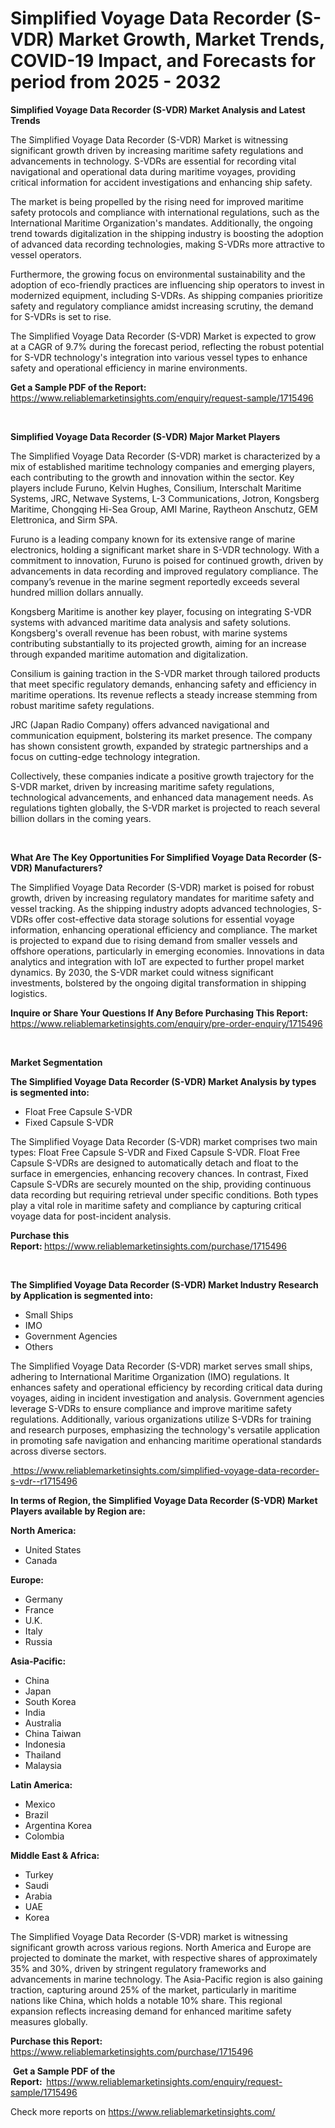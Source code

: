 <p><h1>Simplified Voyage Data Recorder (S-VDR) Market Growth, Market Trends, COVID-19 Impact, and Forecasts for period from 2025 - 2032</h1></p><p><strong>Simplified Voyage Data Recorder (S-VDR) Market Analysis and Latest Trends</strong></p>
<p><p>The Simplified Voyage Data Recorder (S-VDR) Market is witnessing significant growth driven by increasing maritime safety regulations and advancements in technology. S-VDRs are essential for recording vital navigational and operational data during maritime voyages, providing critical information for accident investigations and enhancing ship safety.</p><p>The market is being propelled by the rising need for improved maritime safety protocols and compliance with international regulations, such as the International Maritime Organization's mandates. Additionally, the ongoing trend towards digitalization in the shipping industry is boosting the adoption of advanced data recording technologies, making S-VDRs more attractive to vessel operators.</p><p>Furthermore, the growing focus on environmental sustainability and the adoption of eco-friendly practices are influencing ship operators to invest in modernized equipment, including S-VDRs. As shipping companies prioritize safety and regulatory compliance amidst increasing scrutiny, the demand for S-VDRs is set to rise.</p><p>The Simplified Voyage Data Recorder (S-VDR) Market is expected to grow at a CAGR of 9.7% during the forecast period, reflecting the robust potential for S-VDR technology's integration into various vessel types to enhance safety and operational efficiency in marine environments.</p></p>
<p><strong>Get a Sample PDF of the Report:&nbsp;</strong> <a href="https://www.reliablemarketinsights.com/enquiry/request-sample/1715496?utm_campaign=3064&utm_medium=2&utm_source=Github&utm_content=ia&utm_term=28032025&utm_id=simplified-voyage-data-recorder-s-vdr">https://www.reliablemarketinsights.com/enquiry/request-sample/1715496</a></p>
<p>&nbsp;</p>
<p><strong>Simplified Voyage Data Recorder (S-VDR) Major Market Players</strong></p>
<p><p>The Simplified Voyage Data Recorder (S-VDR) market is characterized by a mix of established maritime technology companies and emerging players, each contributing to the growth and innovation within the sector. Key players include Furuno, Kelvin Hughes, Consilium, Interschalt Maritime Systems, JRC, Netwave Systems, L-3 Communications, Jotron, Kongsberg Maritime, Chongqing Hi-Sea Group, AMI Marine, Raytheon Anschutz, GEM Elettronica, and Sirm SPA.</p><p>Furuno is a leading company known for its extensive range of marine electronics, holding a significant market share in S-VDR technology. With a commitment to innovation, Furuno is poised for continued growth, driven by advancements in data recording and improved regulatory compliance. The company’s revenue in the marine segment reportedly exceeds several hundred million dollars annually.</p><p>Kongsberg Maritime is another key player, focusing on integrating S-VDR systems with advanced maritime data analysis and safety solutions. Kongsberg's overall revenue has been robust, with marine systems contributing substantially to its projected growth, aiming for an increase through expanded maritime automation and digitalization.</p><p>Consilium is gaining traction in the S-VDR market through tailored products that meet specific regulatory demands, enhancing safety and efficiency in maritime operations. Its revenue reflects a steady increase stemming from robust maritime safety regulations.</p><p>JRC (Japan Radio Company) offers advanced navigational and communication equipment, bolstering its market presence. The company has shown consistent growth, expanded by strategic partnerships and a focus on cutting-edge technology integration.</p><p>Collectively, these companies indicate a positive growth trajectory for the S-VDR market, driven by increasing maritime safety regulations, technological advancements, and enhanced data management needs. As regulations tighten globally, the S-VDR market is projected to reach several billion dollars in the coming years.</p></p>
<p>&nbsp;</p>
<p><strong>What Are The Key Opportunities For Simplified Voyage Data Recorder (S-VDR) Manufacturers?</strong></p>
<p><p>The Simplified Voyage Data Recorder (S-VDR) market is poised for robust growth, driven by increasing regulatory mandates for maritime safety and vessel tracking. As the shipping industry adopts advanced technologies, S-VDRs offer cost-effective data storage solutions for essential voyage information, enhancing operational efficiency and compliance. The market is projected to expand due to rising demand from smaller vessels and offshore operations, particularly in emerging economies. Innovations in data analytics and integration with IoT are expected to further propel market dynamics. By 2030, the S-VDR market could witness significant investments, bolstered by the ongoing digital transformation in shipping logistics.</p></p>
<p><strong>Inquire or Share Your Questions If Any Before Purchasing This Report:</strong> <a href="https://www.reliablemarketinsights.com/enquiry/pre-order-enquiry/1715496?utm_campaign=3064&utm_medium=2&utm_source=Github&utm_content=ia&utm_term=28032025&utm_id=simplified-voyage-data-recorder-s-vdr">https://www.reliablemarketinsights.com/enquiry/pre-order-enquiry/1715496</a></p>
<p>&nbsp;</p>
<p><strong>Market Segmentation</strong></p>
<p><strong>The Simplified Voyage Data Recorder (S-VDR) Market Analysis by types is segmented into:</strong></p>
<p><ul><li>Float Free Capsule S-VDR</li><li>Fixed Capsule S-VDR</li></ul></p>
<p><p>The Simplified Voyage Data Recorder (S-VDR) market comprises two main types: Float Free Capsule S-VDR and Fixed Capsule S-VDR. Float Free Capsule S-VDRs are designed to automatically detach and float to the surface in emergencies, enhancing recovery chances. In contrast, Fixed Capsule S-VDRs are securely mounted on the ship, providing continuous data recording but requiring retrieval under specific conditions. Both types play a vital role in maritime safety and compliance by capturing critical voyage data for post-incident analysis.</p></p>
<p><strong>Purchase this Report:&nbsp;</strong><a href="https://www.reliablemarketinsights.com/purchase/1715496?utm_campaign=3064&utm_medium=2&utm_source=Github&utm_content=ia&utm_term=28032025&utm_id=simplified-voyage-data-recorder-s-vdr">https://www.reliablemarketinsights.com/purchase/1715496</a></p>
<p>&nbsp;</p>
<p><strong>The Simplified Voyage Data Recorder (S-VDR) Market Industry Research by Application is segmented into:</strong></p>
<p><ul><li>Small Ships</li><li>IMO</li><li>Government Agencies</li><li>Others</li></ul></p>
<p><p>The Simplified Voyage Data Recorder (S-VDR) market serves small ships, adhering to International Maritime Organization (IMO) regulations. It enhances safety and operational efficiency by recording critical data during voyages, aiding in incident investigation and analysis. Government agencies leverage S-VDRs to ensure compliance and improve maritime safety regulations. Additionally, various organizations utilize S-VDRs for training and research purposes, emphasizing the technology's versatile application in promoting safe navigation and enhancing maritime operational standards across diverse sectors.</p></p>
<p><a href="https://www.reliablemarketinsights.com/simplified-voyage-data-recorder-s-vdr--r1715496?utm_campaign=3064&utm_medium=2&utm_source=Github&utm_content=ia&utm_term=28032025&utm_id=simplified-voyage-data-recorder-s-vdr">&nbsp;https://www.reliablemarketinsights.com/simplified-voyage-data-recorder-s-vdr--r1715496</a></p>
<p><strong>In terms of Region, the Simplified Voyage Data Recorder (S-VDR) Market Players available by Region are:</strong></p>
<p>
    <p> <strong> North America: </strong>
        <ul>
            <li>United States</li>
            <li>Canada</li>
        </ul>
        </p> 
    <p> <strong> Europe: </strong>
        <ul>
            <li>Germany</li>
            <li>France</li>
            <li>U.K.</li>
            <li>Italy</li>
            <li>Russia</li>
        </ul>
        </p> 
    <p> <strong> Asia-Pacific: </strong>
        <ul>
            <li>China</li>
            <li>Japan</li>
            <li>South Korea</li>
            <li>India</li>
            <li>Australia</li>
            <li>China Taiwan</li>
            <li>Indonesia</li>
            <li>Thailand</li>
            <li>Malaysia</li>
        </ul>
        </p> 
    <p> <strong> Latin America: </strong>
        <ul>
            <li>Mexico</li>
            <li>Brazil</li>
            <li>Argentina Korea</li>
            <li>Colombia</li>
        </ul>
        </p> 
    <p> <strong> Middle East & Africa: </strong>
        <ul>
            <li>Turkey</li>
            <li>Saudi</li>
            <li>Arabia</li>
            <li>UAE</li>
            <li>Korea</li>
        </ul>
    </p>
    </p>
<p><p>The Simplified Voyage Data Recorder (S-VDR) market is witnessing significant growth across various regions. North America and Europe are projected to dominate the market, with respective shares of approximately 35% and 30%, driven by stringent regulatory frameworks and advancements in marine technology. The Asia-Pacific region is also gaining traction, capturing around 25% of the market, particularly in maritime nations like China, which holds a notable 10% share. This regional expansion reflects increasing demand for enhanced maritime safety measures globally.</p></p>
<p><strong>Purchase this Report: </strong><a href="https://www.reliablemarketinsights.com/purchase/1715496?utm_campaign=3064&utm_medium=2&utm_source=Github&utm_content=ia&utm_term=28032025&utm_id=simplified-voyage-data-recorder-s-vdr">https://www.reliablemarketinsights.com/purchase/1715496</a></p>
<p>&nbsp;<strong>Get a Sample PDF of the Report:&nbsp;&nbsp;</strong><a href="https://www.reliablemarketinsights.com/enquiry/request-sample/1715496?utm_campaign=3064&utm_medium=2&utm_source=Github&utm_content=ia&utm_term=28032025&utm_id=simplified-voyage-data-recorder-s-vdr">https://www.reliablemarketinsights.com/enquiry/request-sample/1715496</a></p>
<p><strong></strong></p>
<p>Check more reports on <a href="https://www.reliablemarketinsights.com/?utm_campaign=3064&utm_medium=2&utm_source=Github&utm_content=ia&utm_term=28032025&utm_id=simplified-voyage-data-recorder-s-vdr">https://www.reliablemarketinsights.com/</a></p>